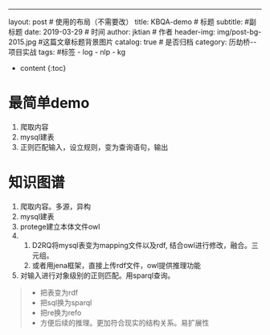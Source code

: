 ---
layout:     post   				    # 使用的布局（不需要改）
title:      KBQA-demo			# 标题 
subtitle:  	 #副标题
date:       2019-03-29 				# 时间
author:     jktian 						# 作者
header-img: img/post-bg-2015.jpg 	#这篇文章标题背景图片
catalog: true 						# 是否归档
category: 历劫桥--项目实战
tags:								#标签
    - log
    - nlp
    - kg
* content
{:toc}

# 最简单demo
1. 爬取内容
2. mysql建表
3. 正则匹配输入，设立规则，变为查询语句，输出





# 知识图谱
1. 爬取内容。多源，异构
2. mysql建表
3. protege建立本体文件owl
4. 
    1. D2RQ将mysql表变为mapping文件以及rdf, 结合owl进行修改，融合。三元组。
    2. 或者用jena框架，直接上传rdf文件，owl提供推理功能
5. 对输入进行对象级别的正则匹配。用sparql查询。

> - 把表变为rdf
> - 把sql换为sparql
> - 把re换为refo
> - 方便后续的推理。更加符合现实的结构关系。易扩展性